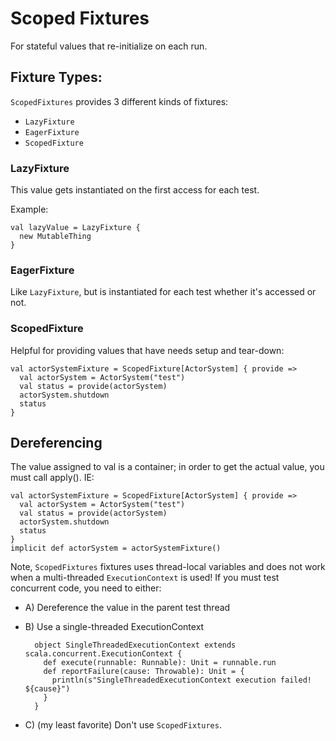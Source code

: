 # Scoped Fixtures

For stateful values that re-initialize on each run.

## Fixture Types:

`ScopedFixtures` provides 3 different kinds of fixtures:

- `LazyFixture`
- `EagerFixture`
- `ScopedFixture`

### LazyFixture

This value gets instantiated on the first access for each test.

Example:

    val lazyValue = LazyFixture {
      new MutableThing
    }

### EagerFixture

Like `LazyFixture`, but is instantiated for each test whether it's accessed or not.

### ScopedFixture

Helpful for providing values that have needs setup and tear-down:

    val actorSystemFixture = ScopedFixture[ActorSystem] { provide =>
      val actorSystem = ActorSystem("test")
      val status = provide(actorSystem)
      actorSystem.shutdown
      status
    }

## Dereferencing

The value assigned to val is a container; in order to get the actual value, you must call apply(). IE:

    val actorSystemFixture = ScopedFixture[ActorSystem] { provide =>
      val actorSystem = ActorSystem("test")
      val status = provide(actorSystem)
      actorSystem.shutdown
      status
    }
    implicit def actorSystem = actorSystemFixture()

Note, `ScopedFixtures` fixtures uses thread-local variables and does not work when a multi-threaded `ExecutionContext` is used! If you must test concurrent code, you need to either:

- A) Dereference the value in the parent test thread

- B) Use a single-threaded ExecutionContext

        object SingleThreadedExecutionContext extends scala.concurrent.ExecutionContext {
          def execute(runnable: Runnable): Unit = runnable.run
          def reportFailure(cause: Throwable): Unit = {
            println(s"SingleThreadedExecutionContext execution failed! ${cause}")
          }
        }

- C) (my least favorite) Don't use `ScopedFixtures`.
